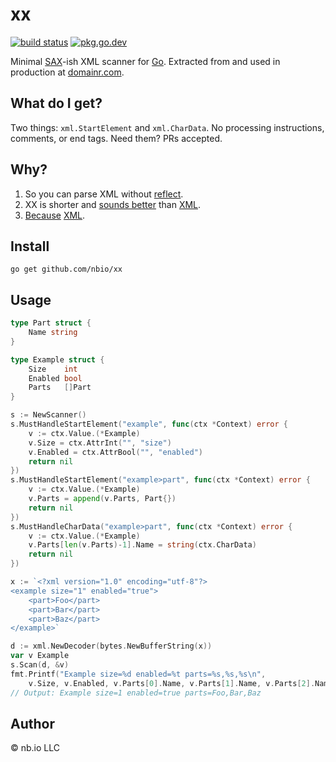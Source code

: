 # xx

[![build status](https://img.shields.io/github/actions/workflow/status/nbio/xx/go.yaml?branch=main)](https://github.com/nbio/xx/actions)
[![pkg.go.dev](https://img.shields.io/badge/docs-pkg.go.dev-blue.svg)](https://pkg.go.dev/github.com/nbio/xx)

Minimal [SAX](https://en.wikipedia.org/wiki/Simple_API_for_XML)-ish XML scanner for [Go](https://golang./org). Extracted from and used in production at [domainr.com](https://domainr.com).

## What do I get?

Two things: `xml.StartElement` and `xml.CharData`. No processing instructions, comments, or end tags. Need them? PRs accepted.

## Why?

1. So you can parse XML without [reflect](https://godoc.org/reflect).
2. XX is shorter and [sounds better](http://thexx.info) than [XML](https://godoc.org/encoding/xml).
3. [Because](http://www.theatlantic.com/technology/archive/2013/11/english-has-a-new-preposition-because-internet/281601/) [XML](http://harmful.cat-v.org/software/xml/).


## Install

`go get github.com/nbio/xx`

## Usage

```go
type Part struct {
	Name string
}

type Example struct {
	Size    int
	Enabled bool
	Parts   []Part
}

s := NewScanner()
s.MustHandleStartElement("example", func(ctx *Context) error {
	v := ctx.Value.(*Example)
	v.Size = ctx.AttrInt("", "size")
	v.Enabled = ctx.AttrBool("", "enabled")
	return nil
})
s.MustHandleStartElement("example>part", func(ctx *Context) error {
	v := ctx.Value.(*Example)
	v.Parts = append(v.Parts, Part{})
	return nil
})
s.MustHandleCharData("example>part", func(ctx *Context) error {
	v := ctx.Value.(*Example)
	v.Parts[len(v.Parts)-1].Name = string(ctx.CharData)
	return nil
})

x := `<?xml version="1.0" encoding="utf-8"?>
<example size="1" enabled="true">
	<part>Foo</part>
	<part>Bar</part>
	<part>Baz</part>
</example>`

d := xml.NewDecoder(bytes.NewBufferString(x))
var v Example
s.Scan(d, &v)
fmt.Printf("Example size=%d enabled=%t parts=%s,%s,%s\n",
	v.Size, v.Enabled, v.Parts[0].Name, v.Parts[1].Name, v.Parts[2].Name)
// Output: Example size=1 enabled=true parts=Foo,Bar,Baz
```

## Author

© nb.io LLC
